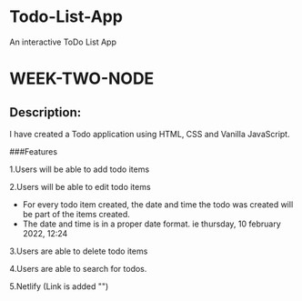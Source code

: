 # Todo-List-App
An interactive ToDo List App 
# WEEK-TWO-NODE

## Description:

I have created a Todo application using HTML, CSS and Vanilla JavaScript. 

###Features 

1.Users will be able to add todo items

2.Users will be able to edit todo items

- For every todo item created, the date and time the todo was created will be part of the items created.
- The date and time is in a proper date format. ie thursday, 10 february 2022, 12:24

3.Users are able to delete todo items

4.Users are able to search for todos.

5.Netlify (Link is added "")


